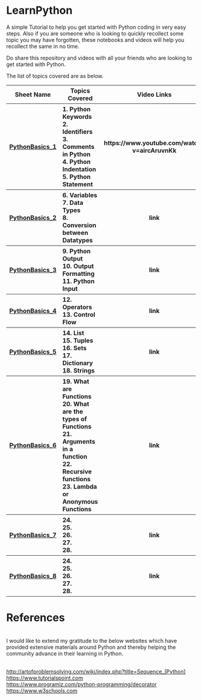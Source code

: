 # LearnPython
A simple Tutorial to help you get started with Python coding in very easy steps. 
Also if you are someone who is looking to quickly recollect some topic you may have forgotten, these notebooks and videos will 
help you recollect the same in no time. 

Do share this repository and videos with all your friends who are looking to get started with Python.

<!-- <a href="https://www.patreon.com/bePatron?u=11868549" data-patreon-widget-type="become-patron-button">And please support me on <b>Patreon!<b></a> -->

The list of topics covered are as below.

<table width=100%>
  
  <tr><th>Sheet Name</th><th>Topics Covered</th><th>Video Links</th></tr>
  <tr>
    <th><a href='PythonBasics_1.ipynb'>PythonBasics_1</a></th>
    <th align='left'>
      1. Python Keywords<br/>
      2. Identifiers<br/>
      3. Comments in Python<br/>
      4. Python Indentation<br/>
      5. Python Statement
    </th>
    <th>
      https://www.youtube.com/watch?v=aircAruvnKk
    </th>  
  </tr>
  
  <tr>
    <th><a href='PythonBasics_2.ipynb'>PythonBasics_2</a></th>
    <th align='left'>
      6. Variables<br/>
      7. Data Types<br/>
      8. Conversion between Datatypes
    </th>
    <th>
      link
    </th>
  </tr>
  
  <tr>
    <th><a href='PythonBasics_3.ipynb'>PythonBasics_3</a></th>
    <th align='left'>
       9. Python Output<br/>
      10. Output Formatting<br/>
      11. Python Input
     </th>
    <th>
      link
    </th>
  </tr>
  
  <tr>
    <th><a href='PythonBasics_4.ipynb'>PythonBasics_4</a></th>
    <th align='left'>
      12. Operators<br/>
      13. Control Flow
     </th>
    <th>
      link
    </th>
  </tr>


  <tr>
    <th><a href='PythonBasics_5.ipynb'>PythonBasics_5</a></th>
    <th align='left'>
      14. List<br/>
      15. Tuples<br/>
      16. Sets<br/>
      17. Dictionary<br/>
      18. Strings
    </th>
    <th>
      link
    </th>
  </tr>
 
  <tr>
    <th><a href='PythonBasics_6.ipynb'>PythonBasics_6</a></th>
    <th align='left'>
      19. What are Functions<br/>
      20. What are the types of Functions<br/>
      21. Arguments in a function<br/>
      22. Recursive functions<br/>
      23. Lambda or Anonymous Functions
    </th>
    <th>
      link
    </th>
  </tr>
 
  <tr>
    <th><a href='PythonBasics_7.ipynb'>PythonBasics_7</a></th>
    <th align='left'>
      24. <br/>
      25. <br/>
      26. <br/>
      27. <br/>
      28. 
    </th>
    <th>
      link
    </th>
  </tr>
 
  <tr>
    <th><a href='PythonBasics_8.ipynb'>PythonBasics_8</a></th>
    <th align='left'>
      24. <br/>
      25. <br/>
      26. <br/>
      27. <br/>
      28. 
    </th>
    <th>
      link
    </th>
  </tr>

</table>



<h1>References</h1><br/>
I would like to extend my gratitude to the below websites which have provided extensive materials around Python and thereby helping the community advance in their learning in Python.
<br/><br/>

<a href='http://artofproblemsolving.com/wiki/index.php?title=Sequence_(Python)'>http://artofproblemsolving.com/wiki/index.php?title=Sequence_(Python)</a><br/>
<a href='https://www.tutorialspoint.com'>https://www.tutorialspoint.com</a><br/>
<a href='https://www.programiz.com/python-programming/decorator'>https://www.programiz.com/python-programming/decorator</a><br/>
<a href='https://www.w3schools.com'>https://www.w3schools.com</a><br/>
